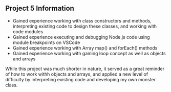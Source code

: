 ## Project 5 Information
- Gained experience working with class constructors and methods, interpreting existing code to design these classes, and working with code modules
- Gained experience executing and debugging Node.js code using module breakpoints on VSCode
- Gained experience working with Array map() and forEach() methods
- Gained experience working with gaming loop concept as well as objects and arrays

While this project was much shorter in nature, it served as a great reminder of how to work withh objects and arrays, and applied a new level of difficulty by interpreting existing code and developing my own monster class. 
